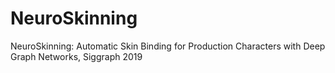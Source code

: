 # NeuroSkinning
NeuroSkinning: Automatic Skin Binding for Production Characters with Deep Graph Networks, Siggraph 2019
